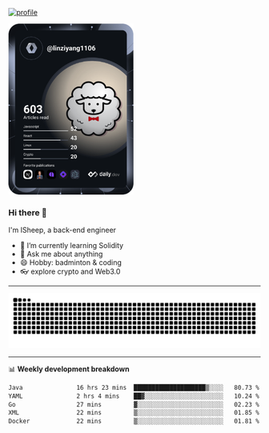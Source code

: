 [![profile](https://user-images.githubusercontent.com/54968314/208005045-e4b42f3b-833d-4242-bfcc-e764865553a2.svg)](https://www.calligrapher.ai/)

<a href="https://app.daily.dev/linziyang1106"><img src="/devcard.png" width="250" alt="ISheep's Dev Card"/></a>

### Hi there 🐏

I'm ISheep, a back-end engineer

- 🔭 I’m currently learning Solidity
- 💬 Ask me about anything
- 😄 Hobby: badminton & coding
- 👓 explore crypto and Web3.0

-------

![](https://raw.githubusercontent.com/ISheepp/ISheepp/output/github-contribution-grid-snake.svg)

-------

📊 **Weekly development breakdown**
<!--START_SECTION:waka-->

```txt
Java               16 hrs 23 mins  ████████████████████▒░░░░   80.73 %
YAML               2 hrs 4 mins    ██▓░░░░░░░░░░░░░░░░░░░░░░   10.24 %
Go                 27 mins         ▓░░░░░░░░░░░░░░░░░░░░░░░░   02.23 %
XML                22 mins         ▒░░░░░░░░░░░░░░░░░░░░░░░░   01.85 %
Docker             22 mins         ▒░░░░░░░░░░░░░░░░░░░░░░░░   01.81 %
```

<!--END_SECTION:waka-->
